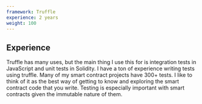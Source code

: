 ```yaml
---
framework: Truffle
experience: 2 years
weight: 100
---
```


## Experience
Truffle has many uses, but the main thing I use this for is integration tests in JavaScript and unit tests in Solidity. I have a ton of experience writing tests using truffle. Many of my smart contract projects have 300+ tests. I like to think of it as the best way of getting to know and exploring the smart contract code that you write. Testing is especially important with smart contracts given the immutable nature of them.